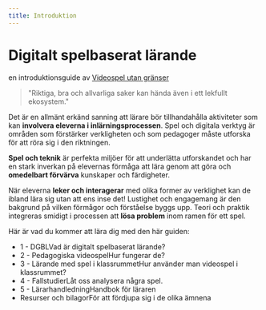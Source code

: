 ```yaml
---
title: Introduktion
---
```


# Digitalt spelbaserat lärande

en introduktionsguide av [Videospel utan gränser](https://vgwb.org)

> "Riktiga, bra och allvarliga saker kan hända även i ett lekfullt ekosystem."

Det är en allmänt erkänd sanning att lärare bör tillhandahålla aktiviteter som kan **involvera eleverna i inlärningsprocessen**. Spel och digitala verktyg är områden som förstärker verkligheten och som pedagoger måste utforska för att röra sig i den riktningen.

**Spel och teknik** är perfekta miljöer för att underlätta utforskandet och har en stark inverkan på elevernas förmåga att lära genom att göra och **omedelbart förvärva** kunskaper och färdigheter.

När eleverna **leker och interagerar** med olika former av verklighet kan de ibland lära sig utan att ens inse det! Lustighet och engagemang är den bakgrund på vilken förmågor och förståelse byggs upp. Teori och praktik integreras smidigt i processen att **lösa problem** inom ramen för ett spel.

Här är vad du kommer att lära dig med den här guiden:

- 1 - DGBLVad är digitalt spelbaserat lärande?
- 2 - Pedagogiska videospelHur fungerar de?
- 3 - Lärande med spel i klassrummetHur använder man videospel i klassrummet?
- 4 - FallstudierLåt oss analysera några spel.
- 5 - LärarhandledningHandbok för läraren
- Resurser och bilagorFör att fördjupa sig i de olika ämnena
